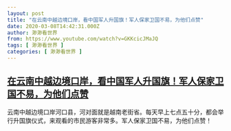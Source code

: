 ```yaml
---
layout: post
title: "在云南中越边境口岸，看中国军人升国旗！军人保家卫国不易，为他们点赞"
date: 2020-03-08T14:42:31.000Z
author: 渺渺看世界
from: https://www.youtube.com/watch?v=GKKcicJMaJQ
tags: [ 渺渺看世界 ]
categories: [ 渺渺看世界 ]
---
```

<!--1583678551000-->
[在云南中越边境口岸，看中国军人升国旗！军人保家卫国不易，为他们点赞](https://www.youtube.com/watch?v=GKKcicJMaJQ)
------

<div>
云南中越边境口岸河口县，河对面就是越南老街省。每天早上七点五十分，都会举行升国旗仪式，来观看的市民游客非常多。军人保家卫国不易，为他们点赞！
</div>
